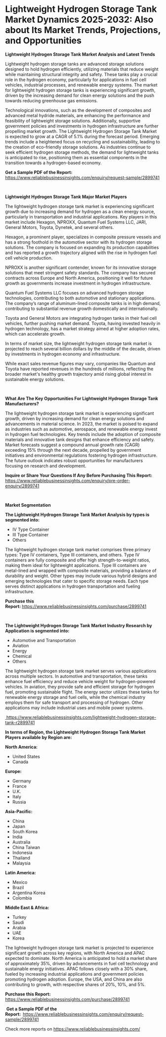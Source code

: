 <p><h1>Lightweight Hydrogen Storage Tank Market Dynamics 2025-2032: Also about Its Market Trends, Projections, and Opportunities</h1></p><p><strong>Lightweight Hydrogen Storage Tank Market Analysis and Latest Trends</strong></p>
<p><p>Lightweight hydrogen storage tanks are advanced storage solutions designed to hold hydrogen efficiently, utilizing materials that reduce weight while maintaining structural integrity and safety. These tanks play a crucial role in the hydrogen economy, particularly for applications in fuel cell vehicles, industrial processes, and renewable energy systems. The market for lightweight hydrogen storage tanks is experiencing significant growth, driven by the increasing demand for clean energy solutions and the push towards reducing greenhouse gas emissions.</p><p>Technological innovations, such as the development of composites and advanced metal hydride materials, are enhancing the performance and feasibility of lightweight storage solutions. Additionally, supportive government policies and investments in hydrogen infrastructure are further propelling market growth. The Lightweight Hydrogen Storage Tank Market is expected to grow at a CAGR of 5.1% during the forecast period. Emerging trends include a heightened focus on recycling and sustainability, leading to the creation of eco-friendly storage solutions. As industries continue to seek efficient hydrogen storage methods, the demand for lightweight tanks is anticipated to rise, positioning them as essential components in the transition towards a hydrogen-based economy.</p></p>
<p><strong>Get a Sample PDF of the Report:&nbsp;</strong> <a href="https://www.reliablebusinessinsights.com/enquiry/request-sample/2899741?utm_campaign=3083&utm_medium=2&utm_source=Github&utm_content=ia&utm_term=16032025&utm_id=lightweight-hydrogen-storage-tank">https://www.reliablebusinessinsights.com/enquiry/request-sample/2899741</a></p>
<p>&nbsp;</p>
<p><strong>Lightweight Hydrogen Storage Tank Major Market Players</strong></p>
<p><p>The lightweight hydrogen storage tank market is experiencing significant growth due to increasing demand for hydrogen as a clean energy source, particularly in transportation and industrial applications. Key players in this market include Hexagon, NPROXX, Quantum Fuel Systems LLC, JARI, General Motors, Toyota, Dynetek, and several others.</p><p>Hexagon, a prominent player, specializes in composite pressure vessels and has a strong foothold in the automotive sector with its hydrogen storage solutions. The company is focused on expanding its production capabilities and has reported a growth trajectory aligned with the rise in hydrogen fuel cell vehicle production.</p><p>NPROXX is another significant contender, known for its innovative storage solutions that meet stringent safety standards. The company has secured contracts across Europe and North America, positioning it well for future growth as governments increase investment in hydrogen infrastructure.</p><p>Quantum Fuel Systems LLC focuses on advanced hydrogen storage technologies, contributing to both automotive and stationary applications. The company’s range of aluminum-lined composite tanks is in high demand, contributing to substantial revenue growth domestically and internationally.</p><p>Toyota and General Motors are integrating hydrogen tanks in their fuel cell vehicles, further pushing market demand. Toyota, having invested heavily in hydrogen technology, has a market strategy aimed at higher adoption rates, which can accelerate growth.</p><p>In terms of market size, the lightweight hydrogen storage tank market is projected to reach several billion dollars by the middle of the decade, driven by investments in hydrogen economy and infrastructure.</p><p>While exact sales revenue figures may vary, companies like Quantum and Toyota have reported revenues in the hundreds of millions, reflecting the broader market's healthy growth trajectory amid rising global interest in sustainable energy solutions.</p></p>
<p>&nbsp;</p>
<p><strong>What Are The Key Opportunities For Lightweight Hydrogen Storage Tank Manufacturers?</strong></p>
<p><p>The lightweight hydrogen storage tank market is experiencing significant growth, driven by increasing demand for clean energy solutions and advancements in material science. In 2023, the market is poised to expand as industries such as automotive, aerospace, and renewable energy invest in hydrogen fuel technologies. Key trends include the adoption of composite materials and innovative tank designs that enhance efficiency and safety. Market forecasts suggest a compound annual growth rate (CAGR) exceeding 15% through the next decade, propelled by government initiatives and environmental regulations fostering hydrogen infrastructure. The future outlook indicates robust opportunities for manufacturers focusing on research and development.</p></p>
<p><strong>Inquire or Share Your Questions If Any Before Purchasing This Report:</strong> <a href="https://www.reliablebusinessinsights.com/enquiry/pre-order-enquiry/2899741?utm_campaign=3083&utm_medium=2&utm_source=Github&utm_content=ia&utm_term=16032025&utm_id=lightweight-hydrogen-storage-tank">https://www.reliablebusinessinsights.com/enquiry/pre-order-enquiry/2899741</a></p>
<p>&nbsp;</p>
<p><strong>Market Segmentation</strong></p>
<p><strong>The Lightweight Hydrogen Storage Tank Market Analysis by types is segmented into:</strong></p>
<p><ul><li>IV Type Container</li><li>Ⅲ Type Container</li><li>Others</li></ul></p>
<p><p>The lightweight hydrogen storage tank market comprises three primary types: Type IV containers, Type III containers, and others. Type IV containers are fully composite and offer high strength-to-weight ratios, making them ideal for lightweight applications. Type III containers are metal-lined and wrapped with composite materials, providing a balance of durability and weight. Other types may include various hybrid designs and emerging technologies that cater to specific storage needs. Each type serves distinct applications in hydrogen transportation and fueling infrastructure.</p></p>
<p><strong>Purchase this Report:&nbsp;</strong><a href="https://www.reliablebusinessinsights.com/purchase/2899741?utm_campaign=3083&utm_medium=2&utm_source=Github&utm_content=ia&utm_term=16032025&utm_id=lightweight-hydrogen-storage-tank">https://www.reliablebusinessinsights.com/purchase/2899741</a></p>
<p>&nbsp;</p>
<p><strong>The Lightweight Hydrogen Storage Tank Market Industry Research by Application is segmented into:</strong></p>
<p><ul><li>Automotive and Transportation</li><li>Aviation</li><li>Energy</li><li>Chemical</li><li>Others</li></ul></p>
<p><p>The lightweight hydrogen storage tank market serves various applications across multiple sectors. In automotive and transportation, these tanks enhance fuel efficiency and reduce vehicle weight for hydrogen-powered vehicles. In aviation, they provide safe and efficient storage for hydrogen fuel, promoting sustainable flight. The energy sector utilizes these tanks for renewable energy storage and fuel cells, while the chemical industry employs them for safe transport and processing of hydrogen. Other applications may include industrial uses and mobile power systems.</p></p>
<p><a href="https://www.reliablebusinessinsights.com/lightweight-hydrogen-storage-tank-r2899741?utm_campaign=3083&utm_medium=2&utm_source=Github&utm_content=ia&utm_term=16032025&utm_id=lightweight-hydrogen-storage-tank">&nbsp;https://www.reliablebusinessinsights.com/lightweight-hydrogen-storage-tank-r2899741</a></p>
<p><strong>In terms of Region, the Lightweight Hydrogen Storage Tank Market Players available by Region are:</strong></p>
<p>
    <p> <strong> North America: </strong>
        <ul>
            <li>United States</li>
            <li>Canada</li>
        </ul>
        </p> 
    <p> <strong> Europe: </strong>
        <ul>
            <li>Germany</li>
            <li>France</li>
            <li>U.K.</li>
            <li>Italy</li>
            <li>Russia</li>
        </ul>
        </p> 
    <p> <strong> Asia-Pacific: </strong>
        <ul>
            <li>China</li>
            <li>Japan</li>
            <li>South Korea</li>
            <li>India</li>
            <li>Australia</li>
            <li>China Taiwan</li>
            <li>Indonesia</li>
            <li>Thailand</li>
            <li>Malaysia</li>
        </ul>
        </p> 
    <p> <strong> Latin America: </strong>
        <ul>
            <li>Mexico</li>
            <li>Brazil</li>
            <li>Argentina Korea</li>
            <li>Colombia</li>
        </ul>
        </p> 
    <p> <strong> Middle East & Africa: </strong>
        <ul>
            <li>Turkey</li>
            <li>Saudi</li>
            <li>Arabia</li>
            <li>UAE</li>
            <li>Korea</li>
        </ul>
    </p>
    </p>
<p><p>The lightweight hydrogen storage tank market is projected to experience significant growth across key regions, with North America and APAC expected to dominate. North America is anticipated to hold a market share of approximately 35%, driven by advancements in fuel cell technology and sustainable energy initiatives. APAC follows closely with a 30% share, fueled by increasing industrial applications and government policies promoting hydrogen adoption. Europe, the USA, and China are also contributing to growth, with respective shares of 20%, 10%, and 5%.</p></p>
<p><strong>Purchase this Report: </strong><a href="https://www.reliablebusinessinsights.com/purchase/2899741?utm_campaign=3083&utm_medium=2&utm_source=Github&utm_content=ia&utm_term=16032025&utm_id=lightweight-hydrogen-storage-tank">https://www.reliablebusinessinsights.com/purchase/2899741</a></p>
<p>&nbsp;<strong>Get a Sample PDF of the Report:&nbsp;&nbsp;</strong><a href="https://www.reliablebusinessinsights.com/enquiry/request-sample/2899741?utm_campaign=3083&utm_medium=2&utm_source=Github&utm_content=ia&utm_term=16032025&utm_id=lightweight-hydrogen-storage-tank">https://www.reliablebusinessinsights.com/enquiry/request-sample/2899741</a></p>
<p><strong></strong></p>
<p>Check more reports on <a href="https://www.reliablebusinessinsights.com/?utm_campaign=3083&utm_medium=2&utm_source=Github&utm_content=ia&utm_term=16032025&utm_id=lightweight-hydrogen-storage-tank">https://www.reliablebusinessinsights.com/</a></p>